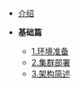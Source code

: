 - [介绍](README.md)

- **基础篇**
  - [1.环境准备](基础篇/01-环境准备.md)
  - [2.集群部署](基础篇/02-集群部署.md)
  - [3.架构简述](基础篇/02-架构简述.md)